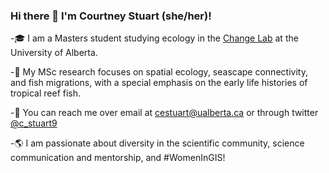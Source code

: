 ### Hi there 👋 I'm Courtney Stuart (she/her)! 

-🎓 I am a Masters student studying ecology in the [Change Lab](https://greenlab.ca/) at the University of Alberta.

-🐠 My MSc research focuses on spatial ecology, seascape connectivity, and fish migrations, with a special emphasis on the early life histories of tropical reef fish.

-💬 You can reach me over email at cestuart@ualberta.ca or through twitter [@c_stuart9](https://twitter.com/c_stuart9)

-🌎 I am passionate about diversity in the scientific community, science communication and mentorship, and #WomenInGIS!

